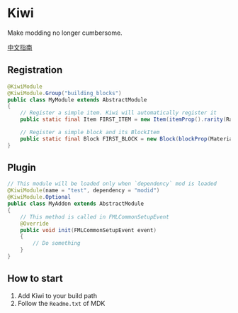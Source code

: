# Kiwi

Make modding no longer cumbersome.

[中文指南](https://moddingwithkiwi.readthedocs.io/zh_CN/1.15/)

## Registration

``` java
@KiwiModule
@KiwiModule.Group("building_blocks")
public class MyModule extends AbstractModule
{
    // Register a simple item. Kiwi will automatically register it
    public static final Item FIRST_ITEM = new Item(itemProp().rarity(Rarity.EPIC));

    // Register a simple block and its BlockItem
    public static final Block FIRST_BLOCK = new Block(blockProp(Material.WOOD));
}
```

## Plugin

``` java
// This module will be loaded only when `dependency` mod is loaded
@KiwiModule(name = "test", dependency = "modid")
@KiwiModule.Optional
public class MyAddon extends AbstractModule
{
    // This method is called in FMLCommonSetupEvent
    @Override
    public void init(FMLCommonSetupEvent event)
    {
        // Do something
    }
}
```

## How to start

1. Add Kiwi to your build path
2. Follow the `Readme.txt` of MDK
